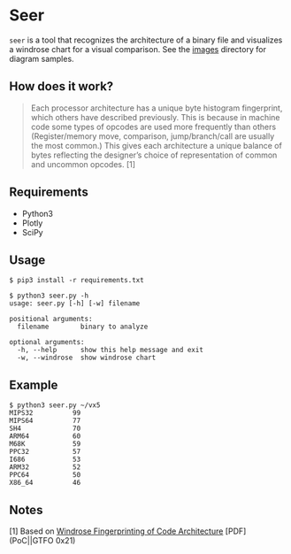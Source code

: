 # Seer
`seer` is a tool that recognizes the architecture of a binary file and visualizes a windrose chart for a visual comparison. See the [images](images) directory for diagram samples.

## How does it work?
> Each processor architecture has a unique byte histogram fingerprint, which others have described previously. This is because in machine code some types of opcodes are used more frequently than others (Register/memory move, comparison, jump/branch/call are usually the most common.)
> This gives each architecture a unique balance of bytes reflecting the designer’s choice of representation of common and uncommon opcodes. [1]

## Requirements
- Python3 
- Plotly
- SciPy

## Usage
```
$ pip3 install -r requirements.txt

$ python3 seer.py -h
usage: seer.py [-h] [-w] filename

positional arguments:
  filename        binary to analyze

optional arguments:
  -h, --help      show this help message and exit
  -w, --windrose  show windrose chart
```

## Example

```
$ python3 seer.py ~/vx5 
MIPS32          99
MIPS64          77
SH4             70
ARM64           60
M68K            59
PPC32           57
I686            53
ARM32           52
PPC64           50
X86_64          46
```

## Notes
[1] Based on [Windrose Fingerprinting of Code Architecture](https://github.com/angea/pocorgtfo/blob/master/contents/articles/21-11.pdf) [PDF] (PoC||GTFO 0x21)